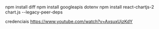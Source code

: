 npm install diff
npm install googleapis dotenv
npm install react-chartjs-2 chart.js --legacy-peer-deps

credenciais
https://www.youtube.com/watch?v=AxsuxUjzKdY
